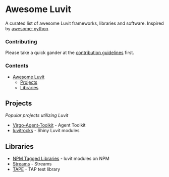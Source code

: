 # Awesome Luvit

A curated list of awesome Luvit frameworks, libraries and software. Inspired by
[awesome-python](https://github.com/vinta/awesome-python).

### Contributing

Please take a quick gander at the [contribution
guidelines](https://github.com/luvit/awesome-luvit/blob/master/CONTRIBUTING.md)
first.

### Contents

- [Awesome Luvit](#awesome-luvit)
    - [Projects](#projects)
    - [Libraries](#libraries)

## Projects

*Popular projects utilizing Luvit*

* [Virgo-Agent-Toolkit](http://virgo-agent-toolkit.github.io/) - Agent Toolkit
* [luvitrocks](https://github.com/luvitrocks/) - Shiny Luvit modules

## Libraries

* [NPM Tagged Libraries](https://www.npmjs.org/browse/keyword/luvit) - luvit
  modules on NPM
* [Streams](https://github.com/virgo-agent-toolkit/luvit-stream) - Streams
* [TAPE](https://github.com/virgo-agent-toolkit/luvit-tape) - TAP test
  library
